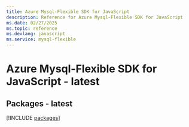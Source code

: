 ```yaml
---
title: Azure Mysql-Flexible SDK for JavaScript
description: Reference for Azure Mysql-Flexible SDK for JavaScript
ms.date: 02/27/2025
ms.topic: reference
ms.devlang: javascript
ms.service: mysql-flexible
---
```

# Azure Mysql-Flexible SDK for JavaScript - latest
## Packages - latest
[!INCLUDE [packages](mysql-flexible-index.md)]